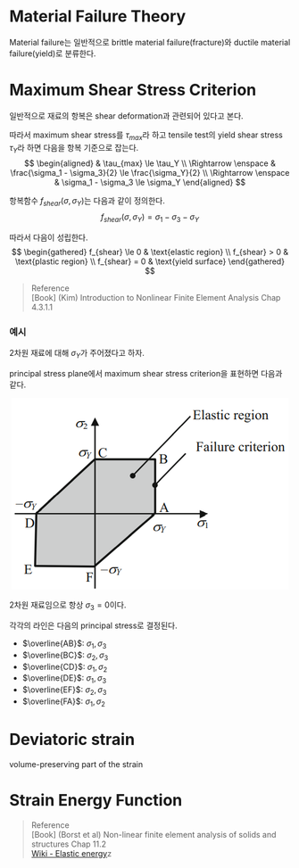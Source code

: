 # Material Failure Theory
Material failure는 일반적으로 brittle material failure(fracture)와 ductile material failure(yield)로 분류한다.

# Maximum Shear Stress Criterion
일반적으로 재료의 항복은 shear deformation과 관련되어 있다고 본다.

따라서 maximum shear stress를 $\tau_{max}$라 하고 tensile test의 yield shear stress $\tau_Y$라 하면 다음을 항복 기준으로 잡는다.
$$ \begin{aligned} & \tau_{max} \le \tau_Y \\ \Rightarrow \enspace & \frac{\sigma_1 - \sigma_3}{2} \le \frac{\sigma_Y}{2} \\ \Rightarrow \enspace & \sigma_1 - \sigma_3 \le \sigma_Y \end{aligned}  $$

항복함수 $f_{shear}(\sigma, \sigma_Y)$는 다음과 같이 정의한다.
$$ f_{shear}(\sigma, \sigma_Y) = \sigma_1 - \sigma_3 - \sigma_Y $$

따라서 다음이 성립한다.
$$ \begin{gathered} f_{shear} \le 0 & \text{elastic region} \\ f_{shear} > 0 & \text{plastic region} \\ f_{shear} = 0 & \text{yield surface} \end{gathered} $$

> Reference  
> [Book] (Kim) Introduction to Nonlinear Finite Element Analysis Chap 4.3.1.1

### 예시
2차원 재료에 대해 $\sigma_Y$가 주어졌다고 하자.

principal stress plane에서 maximum shear stress criterion을 표현하면 다음과 같다.

<p align = "center">
<img src = "./image/2022.09.23_1.png">
</p>

2차원 재료임으로 항상 $\sigma_3 = 0$이다.

각각의 라인은 다음의 principal stress로 결정된다.
* $\overline{AB}$: $\sigma_1, \sigma_3$
* $\overline{BC}$: $\sigma_2, \sigma_3$
* $\overline{CD}$: $\sigma_1, \sigma_2$
* $\overline{DE}$: $\sigma_1, \sigma_3$
* $\overline{EF}$: $\sigma_2, \sigma_3$
* $\overline{FA}$: $\sigma_1, \sigma_2$

# Deviatoric strain
volume-preserving part of the strain

# Strain Energy Function
> Reference  
> [Book] (Borst  et al) Non-linear finite element analysis of solids and structures Chap 11.2  
> [Wiki - Elastic energy](https://en.wikipedia.org/wiki/Elastic_energy)z